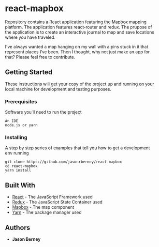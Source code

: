 # react-mapbox

Repository contains a React application featuring the Mapbox mapping platform. The application features react-router and redux. The prupose of the application is to create an interactive journal to map and save locations where you have traveled. 

I've always wanted a map hanging on my wall with a pins stuck in it that represent places I've been. Then I thought, why not just make an app for that? Please feel free to contribute. 

## Getting Started

These instructions will get your copy of the project up and running on your local machine for development and testing purposes.

### Prerequisites

Software you'll need to run the project

```
An IDE
node.js or yarn
```

### Installing

A step by step series of examples that tell you how to get a development env running

```
git clone https://github.com/jasonrberney/react-mapbox
cd react-mapbox
yarn install
```

## Built With

* [React](https://reactjs.org/) - The JavaScript Framework used
* [Redux](https://redux.js.org/) - The JavaScript State Container used
* [Mapbox](https://www.mapbox.com/) - The map component
* [Yarn](https://yarnpkg.com/en/) - The package manager used

## Authors

* **Jason Berney**
